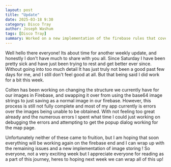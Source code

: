 ```yaml
---
layout: post
title: "Update"
date: 2025-03-18 9:30  
category: Disco Tray
author: Joseph Washum
tags: [Disco Tray]
summary: Worked on a new implementation of the firebase rules that covers admin and user cases well, also fixed up the map with new styles and color scheme!
---
```

Well hello there everyone! Its about time for another weekly update, and honestly I don't have much to share with you all. Since Saturday I have been pretty sick and have just been trying to rest and get better ever since. Without going into too much detail It has just truly not been a good past few days for me, and I still don't feel good at all. But that being said I did work for a bit this week.

Colten has been working on changing the structure we currently have for our images in Firebase, and swapping it over from using the base64 image strings to just saving as a normal image in our firebase. However, this process is still not fully complete and most of my app currently is errors over the images being unable to be obtained. With not feeling too great already and the numerous errors I spent what time I could just working on debugging the errors and attempting to get the popup dialog working for the map page.

Unfortunately neither of these came to fruition, but I am hoping that soon everything will be working again on the firebase end and I can wrap up with the remaining issues and a new implementation of image storing ! So everyone, not a very exciting week but I appreciate everyone for reading as a part of this journey, heres to hoping next week we can wrap all of this up!